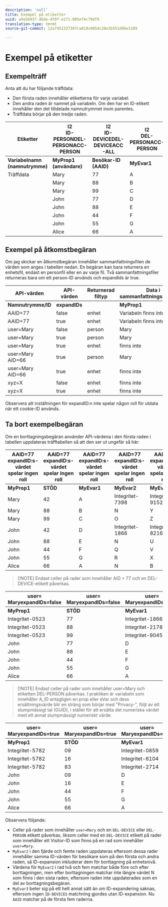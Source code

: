 ```yaml
---
description: 'null'
title: Exempel på etiketter
uuid: a9a5b937-dbde-4f0f-a171-005ef4c79df9
translation-type: tm+mt
source-git-commit: 12a7452337307ca019c005dc20e3b551d96e1289

---
```



# Exempel på etiketter

## Exempelträff

Anta att du har följande träffdata:

* Den första raden innehåller etiketterna för varje variabel.
* Den andra raden är namnet på variabeln. Om den har en ID-etikett innehåller den det tilldelade namnutrymmet inom parentes.
* Träffdata börjar på den tredje raden.

| Etiketter | I2<br>ID-<br>PERSONDEL-<br>PERSONACC-PERSON | I2<br>ID-<br>DEVICEDEL-<br>DEVICEACC-ALL | I2<br>DEL-<br>PERSONACC-PERSON | I2<br>DEL-<br>DEVICEDEL-<br>PERSONACC-ALL | I2<br>ID-<br>DEVICEDEL-<br>DEVICEACC-ALL |
|---|---|---|---|---|---|
| **Variabelnamn **<br>**(namnutrymme)** | **MyProp1 **<br>**(användare)** | **Besökar-ID **<br>**(AAID)** | **MyEvar1** | **MyEvar2** | **MyEvar3 **<br>**(xyz)** |
| Träffdata | Mary | 77 | A | M | X |
|  | Mary | 88 | B | N | Y |
|  | Mary | 99 | C | O | Z |
|  | John | 77 | D | P | B |
|  | John | 88 | E | N | U |
|  | John | 44 | F | Q | V |
|  | John | 55 | G | R | X |
|  | Alice | 66 | A | N | Z |

## Exempel på åtkomstbegäran

Om jag skickar en åtkomstbegäran innehåller sammanfattningsfilen de värden som anges i tabellen nedan. En begäran kan bara returnera en enhetsfil, endast en personfil eller en av varje fil. Två sammanfattningsfiler returneras bara om ett person-ID används och expandIds är true.

| API-värden | API-värden | Returnerad filtyp | Data i <br>sammanfattningsåtkomstfil | Data i <br>sammanfattningsåtkomstfil | Data i <br>sammanfattningsåtkomstfil | Data i <br>sammanfattningsåtkomstfil | Data i <br>sammanfattningsåtkomstfil |
|--- |--- |--- |---|---|---|---|---|
| **Namnutrymme/ID** | **expandIDs** |  | **MyProp1** | **Besökar-ID** | **MyEvar1** | **MyEvar2** | **MyEvar3** |
| AAID=77 | false | enhet | Variabeln finns inte | 77 | Variabeln finns inte | M, P | X, B |
| AAID=77 | true | enhet | Variabeln finns inte | 77 | Variabeln finns inte | M, P | X, B |
| user=Mary | false | person | Mary | 77, 88, 99 | A, B, C | M, N, O | X, Y, Z |
| user=Mary | true | person | Mary | 77, 88, 99 | A, B, C | M, N, O | X, Y, Z |
| user=Mary | true | enhet | finns inte | 77, 88 | finns inte | N, P | U, W |
| user=Mary AID=66 | true | person | Mary | 77, 88, 99 | A, B, C | M, N, O | X, Y, Z |
| user=Mary AID=66 | true | enhet | finns inte | 66, 77, 88 | finns inte | N, P | U, W, Z |
| xyz=X | false | enhet | finns inte | 55, 77 | finns inte | M, R | X |
| xyz=X | true | enhet | finns inte | 55, 77 | finns inte | M, P, R | B, X |

Observera att inställningen för expandID:n inte spelar någon roll för utdata när ett cookie-ID används.

## Ta bort exempelbegäran

Om en borttagningsbegäran använder API-värdena i den första raden i tabellen uppdateras träfftabellen så att den ser ut ungefär så här:

| AAID=77 expandID:s-<br>värdet spelar ingen roll | AAID=77 expandID:s-<br>värdet spelar ingen roll | AAID=77 expandID:s-<br>värdet spelar ingen roll | AAID=77 expandID:s-<br>värdet spelar ingen roll | AAID=77 expandID:s-<br>värdet spelar ingen roll |
|---|---|---|---|---|
| **MyProp1** | **STÖD** | **MyEvar1** | **MyEvar2** | **MyEvar3** |
| Mary | 42 | A | Integritet-7398 | Integritet-9152 |
| Mary | 88 | B | N | Y |
| Mary | 99 | C | O | Z |
| John | 42 | D | Integritet-1866 | Integritet-8216 |
| John | 88 | E | N | U |
| John | 44 | F | Q | V |
| John | 55 | G | R | X |
| Alice | 66 | A | N | B |

> [!NOTE] Endast celler på rader som innehåller AID = 77 och en DEL-DEVICE-etikett påverkas.

| user=<br>MaryexpandIDs=false | user=<br>MaryexpandIDs=false | user=<br>MaryexpandIDs=false | user=<br>MaryexpandIDs=false | user=<br>MaryexpandIDs=false |
|--- |---|---|---|---|
| **MyProp1** | **STÖD** | **MyEvar1** | **MyEvar2** | **MyEvar3** |
| Integritet-0523 | 77 | Integritet-1866 | Integritet-3681 | X |
| Integritet-0523 | 88 | Integritet-2178 | Integritet-1975 | Y |
| Integritet-0523 | 99 | Integritet-9045 | Integritet-2864 | Z |
| John | 77 | D | P | B |
| John | 88 | E | N | U |
| John | 44 | F | Q | V |
| John | 55 | G | R | X |
| Alice | 66 | A | N | B |

> [!NOTE] Endast celler på rader som innehåller user=Mary och etiketten DEL-PERSON påverkas. I praktiken är variabeln som innehåller A_ID antagligen en prop eller eVar och dess ersättningsvärde blir en sträng som börjar med &quot;Privacy-&quot;, följt av ett slumpmässigt tal (GUID), i stället för att ersätta det numeriska värdet med ett annat slumpmässigt numeriskt värde.

| user=<br>MaryexpandIDs=true | user=<br>MaryexpandIDs=true | user=<br>MaryexpandIDs=true | user=<br>MaryexpandIDs=true | user=<br>MaryexpandIDs=true |
|--- |---|---|---|---|
| **MyProp1** | **STÖD** | **MyEvar1** | **MyEvar2** | **MyEvar3** |
| Integritet-5782 | 09 | Integritet-0859 | Integritet-8183 | Integritet-9152 |
| Integritet-5782 | 16 | Integritet-6104 | Integritet-2911 | Integritet-6821 |
| Integritet-5782 | 83 | Integritet-2714 | Integritet-0219 | Integritet-4395 |
| John | 09 | D | Integritet-8454 | Integritet-8216 |
| John | 16 | E | Integritet-2911 | Integritet-2930 |
| John | 44 | F | Q | V |
| John | 55 | G | R | X |
| Alice | 66 | A | N | B |

Observera följande:

* Celler på rader som innehåller `user=Mary` och en `DEL-DEVICE` eller `DEL-PERSON` etikett påverkas, liksom celler med en `DEL-DEVICE` etikett på rader som innehåller ett Visitor-ID som finns på en rad som innehåller `user=Mary`.
* `MyEvar2` i den fjärde och femte raden uppdateras eftersom dessa rader innehåller samma ID-värden för besökare som på den första och andra raden, så ID-expansion inkluderar dem för borttagning på enhetsnivå.
* Värdena för `MyEvar2` i rad två och fem matchar både före och efter borttagningen, men efter borttagningen matchar inte längre värdet N som finns i den sista raden, eftersom raden inte uppdaterades som en del av borttagningsbegäran.
* `MyEvar3` beter sig på ett helt annat sätt än om ID-expandering saknas, eftersom ingen `ID-DEVICES` matchning gjordes utan ID-expansion. Nu `AAID` matchar på de första fem raderna.
